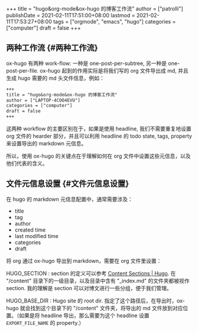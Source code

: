 +++
title = "hugo&org-mode&ox-hugo 的博客工作流"
author = ["patrolli"]
publishDate = 2021-02-11T17:51:00+08:00
lastmod = 2021-02-11T17:53:27+08:00
tags = ["orgmode", "emacs", "hugo"]
categories = ["computer"]
draft = false
+++

## 两种工作流 {#两种工作流}

ox-hugo 有两种 work-flow: 一种是 one-post-per-subtree, 另一种是 one-post-per-file. ox-hugo 起到的作用实际是将我们写的 org 文件导出成 md, 并且生成 hugo 需要的 md 头文件信息，例如：

```txt
+++
title = "hugo&org-mode&ox-hugo 的博客工作流"
author = ["LAPTOP-4COO4EVU"]
categories = ["computer"]
draft = false
+++
```

这两种 workflow 的主要区别在于，如果是使用 headline, 我们不需要重复地设置 org 文件的 hearder 部分，并且可以利用 headline 的 todo state, tags, property 来设置导出的 markdown 元信息。

所以，使用 ox-hugo 的关键点在于理解如何在 org 文件中设置这些元信息，以及他们代表的含义。


## 文件元信息设置 {#文件元信息设置}

在 hugo 的 markdown 元信息配置中，通常需要涉及：

-   title
-   tag
-   author
-   created time
-   last modified time
-   categories
-   draft

将 org 通过 ox-hugo 导出到 markdown，需要在 org 文件里设置：

HUGO\_SECTION
: section 的定义可以参考 [Content Sections | Hugo](https://gohugo.io/content-management/sections/). 在 "/content" 目录下的一级目录，以及目录中含有 "\_index.md" 的文件夹都被视作 section. 我的理解是 section 可以对博文进行一些分组，便于我们管理。

HUGO\_BASE\_DIR
: Hugo site 的 root dir. 指定了这个路径后，在导出时，ox-hugo 就会找到这个目录下的 "/content" 文件夹，将导出的 md 文件放到对应位置。（如果是将 headline 导出，那么需要为这个 headline 设置 `EXPORT_FILE_NAME` 的 property.）

